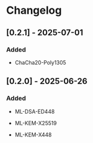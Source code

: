 # Changelog

## [0.2.1] - 2025-07-01

### Added

* ChaCha20-Poly1305

## [0.2.0] - 2025-06-26

### Added

* ML-DSA-ED448

* ML-KEM-X25519

* ML-KEM-X448

